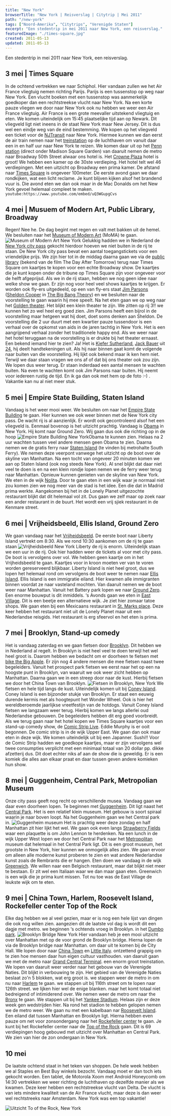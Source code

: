 ```yaml
---
title: "New York"
browserTitle: "New York | Reisverslag | Citytrip | Mei 2011"
path: "/new-york"
tags: ["Noord-Amerika", "Citytrips", "Verenigde Staten"]
excerpt: "Een stedentrip in mei 2011 naar New York, een reisverslag."
featuredImage: "./times-square.jpg"
created: 2011-05-13
updated: 2011-05-13
---
```


Een stedentrip in mei 2011 naar New York, een reisverslag.

## 3 mei | Times Square

In de ochtend vertrekken we naar Schiphol. Hier vandaan zullen we het Air France vliegtuig nemen richting Parijs. Parijs is een tussenstop op weg naar New York. Een vlucht boeken met een tussenstop was aanmerkelijk goedkoper dan een rechtstreekse vlucht naar New York. Na een korte pauze vliegen we door naar New York ook nu hebben we weer een Air France vliegtuig. Air France is een grote meevaller uitstekend vliegtuig en eten. We komen uiteindelijk om 15:45 plaatselijke tijd aan op Newark. Dit vliegveld ligt niet ineens in de staat New York maar New Jersey. Dit is dus wel een eindje weg van de eind bestemming. We kopen op het vliegveld een ticket voor de [NJTransit](http://en.wikipedia.org/wiki/New_Jersey_Transit "NJTransit") naar New York. Hiermee kunnen we dan eerst de air train nemen naar het [treinstation](http://en.wikipedia.org/wiki/Newark_Liberty_International_Airport_(NJT_station)) op de luchthaven om vanuit daar een in en half uur naar New York te reizen. We komen daar uit op het [Penn station](http://en.wikipedia.org/wiki/Pennsylvania_Station_(New_York_City)) (direct onder Madison Square Garden) van daaruit nemen de metro naar Broadway 50th Street alwaar ons hotel is. Het [Crowne Plaza](http://en.wikipedia.org/wiki/Crowne_Plaza_Hotel,_Times_Square) hotel is groot! We hebben een kamer op de 30ste verdieping. Het hotel telt wel 46 verdiepingen. Met een uitzicht op Broadway een prima kamer. De afstand naar [Times Square](http://en.wikipedia.org/wiki/Times_Square) is ongeveer 100meter. De eerste avond gaan we daar rondkijken, wat een licht reclame. Je kunt blijven kijken alsof het brandend vuur is. Die avond eten we dan ook maar in de Mac Donalds om het New York gevoel helemaal compleet te maken. `youtube:https://www.youtube.com/embed/uQ3WGupgCvs`

## 4 mei | Musuem of Modern Art, Public Library, Broadway

Regen! Nee he. De dag begint met regen en valt met bakken uit de hemel. We besluiten naar het [Museum of Modern Art](http://en.wikipedia.org/wiki/MoMA) (MoMA) te gaan. ![Museum of Modern Art New York](./moma-marilyn-monroe.jpg) Gelukkig hadden we in Nederland de [New York city pass](http://www.citypass.com/new-york) gekocht hierdoor hoeven we niet buiten in de rij te staan. De New York city pass bevat een aantal toegangstickets voor een vriendelijke prijs. We zijn hier tot in de middag daarna gaan we via de [public library](http://en.wikipedia.org/wiki/New_York_Public_Library) (bekend van de film The Day After Tomorrow) terug naar Times Square om kaartjes te kopen voor een echte Broadway show. De kaartjes die je kunt kopen onder de tribune op Times Square zijn voor ongeveer voor de helft afgeprijsd. Als we in de rij staan, hebben we nog geen idee naar welke show we gaan. Er zijn nog voor heel veel shows kaartjes te krijgen. Er worden ook fly-ers uitgedeeld, op een van fly-ers staat [Jim Parsons](http://en.wikipedia.org/wiki/Jim_Parsons) ([Sheldon Cooper](http://en.wikipedia.org/wiki/Sheldon_Cooper) in [The Big Bang Theory](http://en.wikipedia.org/wiki/The_Big_Bang_Theory)) en we besluiten naar de voorstelling te gaan waarin hij mee speelt. Na het eten gaan we op weg naar het [Golden theater](http://en.wikipedia.org/wiki/John_Golden_Theatre). Het blijkt een klein theater te zijn. We zitten op rij 3!! we kunnen het zo wel heel erg goed zien. Jim Parsons heeft een bijrol in de voorstelling maar hetgeen wat hij doet, doet soms denken aan Sheldon. De voorstelling die 2 uur duurt met een kwartier pauze tussendoor is een verhaal over de opkomst van aids in de jaren tachtig in New York. Het is een aangrijpend verhaal zonder het traditionele happy end. Als we weer naar het hotel teruggaan na de voorstelling is er drukte bij het theater ernaast. Een bekend iemand hier te zien? Ja! Het is [Kiefer Sutherland](http://en.wikipedia.org/wiki/Kiefer_Sutherland), [Jack Bauer](http://en.wikipedia.org/wiki/Jack_bauer) uit [24](http://en.wikipedia.org/wiki/24_(TV_series)), hij deelt handtekeningen uit. Als hij naar binnen gaat komt de volgende naar buiten van die voorstelling. Hij lijkt ook bekend maar ik ken hem niet. Terwijl we daar staan vragen we ons af of dat bij ons theater ook zou zijn. We lopen dus weer terug. Er staan inderdaad een aantal mensen te wachten buiten. Na even te wachten komt ook Jim Parsons naar buiten. Hij neemt voor iedereen rustig de tijd. En ik ga dan ook met hem op de foto :-) . Vakantie kan nu al niet meer stuk.

## 5 mei | Empire State Building, Staten Island

Vandaag is het weer mooi weer. We besluiten om naar het [Empire State Building](http://en.wikipedia.org/wiki/Empire_State_Building) te gaan. Hier kunnen we ook weer binnen met de New York city pass. De wacht rij is al aanzienlijk. Er wordt ook gecontroleerd alsof het een vliegveld is. Eenmaal bovenop is het uitzicht prachtig. Vandaag is [Obama](http://en.wikipedia.org/wiki/Obama) in New York. Hij komt naar Ground Zero. Wij gaan dus ook die richting op in de hoop ![Empire State Building New York](./empire-state-building.jpg)Obama te kunnen zien. Helaas na 2 uur wachten tussen veel andere mensen geen Obama te zien. Daarna nemen we de gratis ferry naar [Staten Island](http://en.wikipedia.org/wiki/Staten_island) (te vinden bij metrohalte South Ferry). We nemen deze veerpont vanwege het uitzicht op de boot over de skyline van Manhattan. Na een tocht van ongeveer 20 minuten komen we aan op Staten Island (ook nog steeds New York). Al snel blijkt dat daar niet veel te doen is en na een klein rondje lopen nemen we de ferry weer terug naar Manhattan. Opnieuw kunnen genieten van de skyline van New York. We eten in de wijk [Nolita](http://en.wikipedia.org/wiki/Nolita). Door te gaan eten in een wijk waar je normaal niet zou komen zien we nog meer van de stad is het idee. Een die dat in Madrid prima werkte. Aangekomen bij het in de Lonely Planet uitgezochte restaurant blijkt dat dit helemaal vol zit. Dus gaan we zelf maar op zoek naar een ander restaurant in de buurt. Het wordt een vrij sjiek restaurant in de Kenmare street.

## 6 mei | Vrijheidsbeeld, Ellis Island, Ground Zero

We gaan vandaag naar het [Vrijheidsbeeld](http://en.wikipedia.org/wiki/Statue_of_Liberty). De eerste boot naar Liberty Island vertrekt om 8:30. Als we rond 10:30 aankomen om de rij te gaan staan ![Vrijheidsbeeld New York](./vrijheidsbeeld.jpg) Liberty de rij is enorm. Uiteindelijk staan we een uur in de rij. Ook hier hadden weer de tickets al voor met city pass. De boot is vervolgens over vol. We hebben geen kaartje om in het Vrijheidsbeeld te gaan. Kaartjes voor in kroon moeten ver van te voren worden gereserveerd blijkbaar. Liberty Island is niet heel groot, dus we lopen het helemaal rond om vervolgens de boot weer te nemen naar [Ellis Island](http://en.wikipedia.org/wiki/Ellis_Island). Ellis Island is een immigratie eiland. Hier kwamen alle immigranten binnen voordat ze naar vasteland mochten. Van daaruit nemen we de boot weer naar Manhattan. Vanuit het Battery park lopen we naar [Ground Zero](http://en.wikipedia.org/wiki/World_Trade_Center_site). Een enorme bouwput is dit inmiddels. ‘s Avonds gaan we eten in [East Village](http://en.wikipedia.org/wiki/East_Village,_Manhattan). Dit is een beetje een alternatieve wijk. Je ziet hier zomaar tatoe shops. We gaan eten bij een Mexicaans restaurant in [St. Marks place](http://en.wikipedia.org/wiki/St._Marks_Place_(Manhattan)). Deze keer hebben het restaurant niet uit de Lonely Planet maar uit een Nederlandse reisgids. Het restaurant is erg sfeervol en het eten is prima.

## 7 mei | Brooklyn, Stand-up comedy

Het is vandaag zaterdag en we gaan fietsen door [Brooklyn](http://en.wikipedia.org/wiki/Brooklyn). Dit hebben we in Nederland al regelt. In Brooklyn is niet heel veel te doen terwijl het wel heel groot is. Daarom hebben we bedacht om er doorheen te fietsen met [bike the Big Apple](http://bikethebigapple.com/). Er zijn nog 4 andere mensen die mee fietsen naast twee begeleiders. Vanuit het prospect park fietsen we eerst naar het op een na hoogste punt in Brooklyn, van waaruit we ook weer zicht hebben op Manhattan. Daarna gaan we in een streep door naar de kust. Hierbij fietsen we door het China Town van Brooklyn. ![Fietsen in Brooklyn, New York](./fietsen-in-brooklyn.jpg) We fietsen en hele tijd langs de kust. Uiteindelijk komen uit bij [Coney Island](http://en.wikipedia.org/wiki/Coney_island). Coney Island is een bijzonder stukje van Brooklyn. Er staat een eeuwig durende kermis met als hoogtepunt het Wonder Wheel. Ook is hier het wereldberoemde jaarlijkse vreetfestijn van de hotdogs. Vanuit Coney Island fietsen we langzaam weer terug. Hierbij komen we langs allerlei oud Nederlandse gebouwen. De begeleiders hebben dit erg goed voorbreidt. Als we terug gaan naar het hotel kopen we Times Square kaartjes voor een stand-up comedy show, de [Comic Strip Live](http://en.wikipedia.org/wiki/Comic_Strip_Live). Eddie Murphy is er ooit begonnen. De comic strip is in de wijk Upper East. We gaan dan ook maar eten in deze wijk. We komen uiteindelijk uit bij een Japanner. Sushi!! Voor de Comic Strip hadden we goedkope kaartjes, maar er zijn vervolgens wel twee consumpties verplicht met een minimaal totaal van 20 dollar pp. dikke afzetterij dus. Dit doet echter niks af aan de show die is geweldig. Er is een komiek die alles aan elkaar praat en daar tussen geven andere komieken hun show.

## 8 mei | Guggenheim, Central Park, Metropolian Museum

Onze city pass geeft nog recht op verschillende musea. Vandaag gaan we daar even doorheen lopen. Te beginnen met [Guggenheim](http://en.wikipedia.org/wiki/Solomon_R._Guggenheim_Museum). Dit ligt naast het [Central Park](http://en.wikipedia.org/wiki/Central_park). Het is een relatief klein museum. Het gebouw is soort spiraal waarin je naar boven loopt. Na het Guggenheim gaan we het Central park in. ![Guggenheim museum](./guggenheim.jpg) Het is prachtig weer deze zondag en half Manhattan zit hier lijkt het wel. We gaan ook even langs [Strawberry Fields](https://en.wikipedia.org/wiki/Strawberry_Fields_(memorial)) waar een plaquette is om John Lennon te herdenken. Na een lunch in de wijk Upper West lopen we door het Central Park naar het [Metropolitan](http://en.wikipedia.org/wiki/Metropolitan_Museum_of_Art) museum dat helemaal in het Central Park ligt. Dit is een groot museum, het grootste in New York, hier kunnen we onmogelijk alles zien. We gaan ervoor om alleen alle moderne kunst proberen te zien en wat andere Nederlandse kunst zoals de Rembrants die er hangen. Eten doen we vandaag in de wijk [Greenwich](https://en.wikipedia.org/wiki/Greenwich_Village). We willen naar een Belgisch restaurant, maar dat blijkt niet meer te bestaan. Er zit wel een Italiaan waar we dan maar gaan eten. Greenwich is een wijk die je prima kunt missen. Tot nu toe was de East Village de leukste wijk om te eten.

## 9 mei | China Town, Harlem, Roosevelt Island, Rockefeller center Top of the Rock

Elke dag hebben we al veel gezien, maar er is nog een hele lijst van dingen die ook nog willen zien. aangezien dit de laatste vol dag is wordt dit een dagje met metro. we beginnen ‘s ochtends vroeg in Brooklyn. in het [Dumbo park](http://en.wikipedia.org/wiki/Dumbo,_Brooklyn). ![Brooklyn Bridge New York](./brooklyn-bridge.jpg) Hier vandaan heb je een mooi uitzicht over Manhattan met op de voor grond de Brooklyn bridge. Hierna lopen de via de Brooklyn bridge naar Manhattan. om daar uit te komen bij de City Hall. We lopen door naar [China Town](http://en.wikipedia.org/wiki/China_Town,_New_York_City) en [Little Italy](http://en.wikipedia.org/wiki/Little_Italy,_Manhattan). ontzettend grappig om te zien hoe mensen daar hun eigen cultuur vasthouden. van daaruit gaan we met de metro naar [Grand Central Terminal](http://en.wikipedia.org/wiki/Grand_Central_Terminal). een enorm groot treinstation. We lopen van daaruit weer verder naar het gebouw van de Verenigde Naties. Dit blijkt in verbouwing te zijn. Het gebied van de Verenigde Naties beslaat zo'n 5 blokken, wat erg groot is. we stappen weer de metro in om nu naar [Harlem](http://en.wikipedia.org/wiki/Harlem) te gaan. we stappen uit bij 116th street om te lopen naar 126th street. we lijken hier wel de enige blanken. maar het komt totaal niet bedreigend of intimiderend over. We nemen weer de metro om naar the [Bronx](http://en.wikipedia.org/wiki/Bronx) te gaan. We stappen uit bij het [Yankee Stadium](http://en.wikipedia.org/wiki/Yankee_Stadium). Helaas zijn er deze week gen wedstrijden hier. Na rond het stadion te hebben gelopen nemen we de metro weer. We gaan nu met een kabelbaan nar [Roosevelt Island](http://en.wikipedia.org/wiki/Roosevelt_island). Een eiland dat tussen Manhattan en Brooklyn ligt. Hierna hebben even pauze om net voor zonsondergang naar het [Rockefeller center](http://en.wikipedia.org/wiki/Rockefeller_center) te gaan. Je kunt bij het Rockefeller center naar de [Top of the Rock](http://www.topoftherocknyc.com/) gaan. Dit is 69 verdiepingen hoog gebouwd met uitzicht over Manhattan en Central Park. We zien van hier de zon ondergaan in New York.

## 10 mei

De laatste ochtend staat in het teken van shoppen. De hele week hebben we al Staples en Best Buy winkels bezocht. Vandaag moet er dan toch iets gekocht worden. Een tablet, de Motorola Xoom met Android Honeycomb om 14:30 vertrekken we weer richting de luchthaven op dezelfde manier als we kwamen. Deze keer hebben een rechtstreekse vlucht van Delta. De vlucht is van iets mindere kwaliteit van de Air France vlucht, maar deze is dan weer wel rechtstreeks naar Amsterdam. New York was een top vakantie!

![Uitzicht To of the Rock, New York](./top-of-the-rock.jpg)